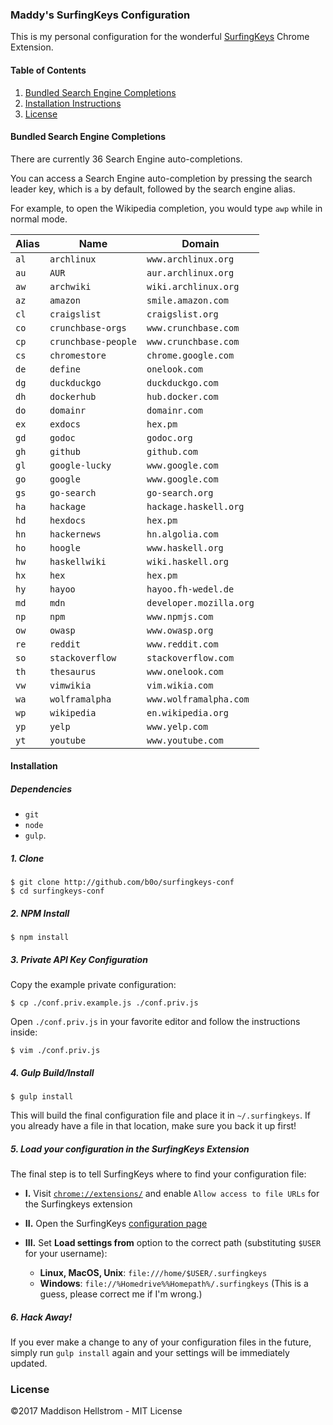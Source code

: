 <!--

NOTICE:
This is an automatically generated file - Do not edit it directly.
The source file is README.tmpl.md

-->
### Maddy's SurfingKeys Configuration

This is my personal configuration for the wonderful [SurfingKeys](https://github.com/brookhong/Surfingkeys) Chrome Extension.

#### Table of Contents

  1. [Bundled Search Engine Completions](#bundled-search-engine-completions)
  2. [Installation Instructions](#installation)
  3. [License](#license)

#### Bundled Search Engine Completions

There are currently 36 Search Engine auto-completions.

You can access a Search Engine auto-completion by pressing the search leader key, which is `a` by default, followed by the search engine alias.

For example, to open the Wikipedia completion, you would type `awp` while in normal mode.

| Alias | Name | Domain |
| ---- | ------ | ----- |
| `al` | `archlinux` | `www.archlinux.org` |
| `au` | `AUR` | `aur.archlinux.org` |
| `aw` | `archwiki` | `wiki.archlinux.org` |
| `az` | `amazon` | `smile.amazon.com` |
| `cl` | `craigslist` | `craigslist.org` |
| `co` | `crunchbase-orgs` | `www.crunchbase.com` |
| `cp` | `crunchbase-people` | `www.crunchbase.com` |
| `cs` | `chromestore` | `chrome.google.com` |
| `de` | `define` | `onelook.com` |
| `dg` | `duckduckgo` | `duckduckgo.com` |
| `dh` | `dockerhub` | `hub.docker.com` |
| `do` | `domainr` | `domainr.com` |
| `ex` | `exdocs` | `hex.pm` |
| `gd` | `godoc` | `godoc.org` |
| `gh` | `github` | `github.com` |
| `gl` | `google-lucky` | `www.google.com` |
| `go` | `google` | `www.google.com` |
| `gs` | `go-search` | `go-search.org` |
| `ha` | `hackage` | `hackage.haskell.org` |
| `hd` | `hexdocs` | `hex.pm` |
| `hn` | `hackernews` | `hn.algolia.com` |
| `ho` | `hoogle` | `www.haskell.org` |
| `hw` | `haskellwiki` | `wiki.haskell.org` |
| `hx` | `hex` | `hex.pm` |
| `hy` | `hayoo` | `hayoo.fh-wedel.de` |
| `md` | `mdn` | `developer.mozilla.org` |
| `np` | `npm` | `www.npmjs.com` |
| `ow` | `owasp` | `www.owasp.org` |
| `re` | `reddit` | `www.reddit.com` |
| `so` | `stackoverflow` | `stackoverflow.com` |
| `th` | `thesaurus` | `www.onelook.com` |
| `vw` | `vimwikia` | `vim.wikia.com` |
| `wa` | `wolframalpha` | `www.wolframalpha.com` |
| `wp` | `wikipedia` | `en.wikipedia.org` |
| `yp` | `yelp` | `www.yelp.com` |
| `yt` | `youtube` | `www.youtube.com` |


#### Installation

##### Dependencies

  - `git`
  - `node`
  - `gulp`. 

##### 1. Clone

```shell
$ git clone http://github.com/b0o/surfingkeys-conf
$ cd surfingkeys-conf
```

##### 2. NPM Install

```shell
$ npm install
```

##### 3. Private API Key Configuration

Copy the example private configuration:

```shell
$ cp ./conf.priv.example.js ./conf.priv.js
```

Open `./conf.priv.js` in your favorite editor and follow the instructions inside:

```shell
$ vim ./conf.priv.js
```

##### 4. Gulp Build/Install

```shell
$ gulp install
```

This will build the final configuration file and place it in `~/.surfingkeys`.
If you already have a file in that location, make sure you back it up first!

##### 5. Load your configuration in the SurfingKeys Extension

The final step is to tell SurfingKeys where to find your configuration file:

  - __I.__ Visit [`chrome://extensions/`](chrome://extensions/) and enable `Allow access to file URLs` for the Surfingkeys extension

  - __II.__ Open the SurfingKeys [configuration page](chrome-extension://mffcegbjcdejldmihkogmcnkgbbhioid/pages/options.html)

  - __III.__ Set __Load settings from__ option to the correct path (substituting `$USER` for your username):
    - __Linux, MacOS, Unix__: `file:///home/$USER/.surfingkeys`
    - __Windows__: `file://%Homedrive%%Homepath%/.surfingkeys` (This is a guess, please correct me if I'm wrong.)

##### 6. Hack Away!

If you ever make a change to any of your configuration files in the future, simply run `gulp install` again and your settings will be immediately updated.

### License
&copy;2017 Maddison Hellstrom - MIT License
